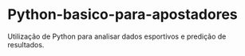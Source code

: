 # Python-basico-para-apostadores
Utilização de Python para analisar dados esportivos e predição de resultados.
